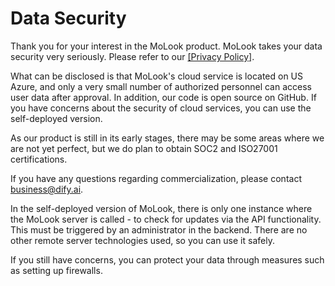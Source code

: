 # Data Security

Thank you for your interest in the MoLook product. MoLook takes your data security very seriously. Please refer to our [\[Privacy Policy\]](https://dify.ai/privacy).

What can be disclosed is that MoLook's cloud service is located on US Azure, and only a very small number of authorized personnel can access user data after approval. In addition, our code is open source on GitHub. If you have concerns about the security of cloud services, you can use the self-deployed version.

As our product is still in its early stages, there may be some areas where we are not yet perfect, but we do plan to obtain SOC2 and ISO27001 certifications.

If you have any questions regarding commercialization, please contact business@dify.ai.

In the self-deployed version of MoLook, there is only one instance where the MoLook server is called - to check for updates via the API functionality. This must be triggered by an administrator in the backend. There are no other remote server technologies used, so you can use it safely.

If you still have concerns, you can protect your data through measures such as setting up firewalls.
